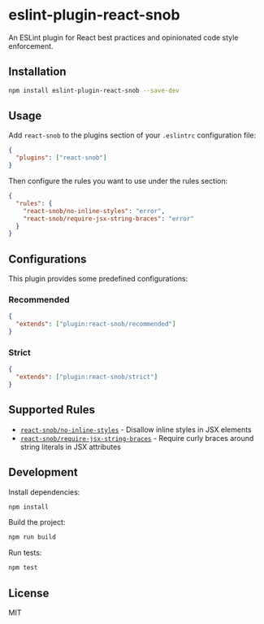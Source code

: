 # eslint-plugin-react-snob

An ESLint plugin for React best practices and opinionated code style enforcement.

## Installation

```bash
npm install eslint-plugin-react-snob --save-dev
```

## Usage

Add `react-snob` to the plugins section of your `.eslintrc` configuration file:

```json
{
  "plugins": ["react-snob"]
}
```

Then configure the rules you want to use under the rules section:

```json
{
  "rules": {
    "react-snob/no-inline-styles": "error",
    "react-snob/require-jsx-string-braces": "error"
  }
}
```

## Configurations

This plugin provides some predefined configurations:

### Recommended

```json
{
  "extends": ["plugin:react-snob/recommended"]
}
```

### Strict

```json
{
  "extends": ["plugin:react-snob/strict"]
}
```

## Supported Rules

- [`react-snob/no-inline-styles`](docs/rules/no-inline-styles.md) - Disallow inline styles in JSX elements
- [`react-snob/require-jsx-string-braces`](docs/rules/require-jsx-string-braces.md) - Require curly braces around string literals in JSX attributes

## Development

Install dependencies:

```bash
npm install
```

Build the project:

```bash
npm run build
```

Run tests:

```bash
npm test
```

## License

MIT
